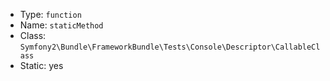
- Type: `function`
- Name: `staticMethod`
- Class: `Symfony2\Bundle\FrameworkBundle\Tests\Console\Descriptor\CallableClass`
- Static: yes
